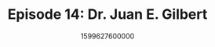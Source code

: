---
templateKey: podcast-episode
public: true
url: podcast/episode-14-juan-gilbert
title: " Episode 14: Dr. Juan E. Gilbert "
description:  Go down the rabbit hole with Dr. Juan E. Gilbert, Chair of the CISE Dept at the University of Florida. He shares how he’s pioneering the development in open source election systems, the virtual traffic stop, and how disinformation affects our democracy. 
date: 1599627600000
featuredimage: /img/podcast/EpisodeHeader_Website_JGilbert.jpg
socialimage: https://www.orchid.com/img/podcast/EpisodeHeader_JGilbert.jpg
platformurls:
 - https://podcasts.apple.com/us/podcast/how-disinformation-affects-our-democracy-dr-juan-e/id1516705670?i=1000490655574
 - https://open.spotify.com/episode/60T4pi4x0HZsYq4D4c5YC9
 - https://www.stitcher.com/show/follow-the-white-rabbit/episode/how-disinformation-affects-our-democracy-with-dr-juan-e-gilbert-77592757
 - https://www.deezer.com/us/episode/245528272
 - https://www.podbean.com/media/share/dir-nfpde-ad639eb
 - https://tunein.com/podcasts/Technology-Podcasts/Follow-the-White-Rabbit-p1330281/?topicId=157161832
---